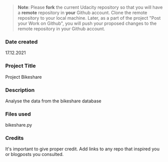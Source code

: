 >**Note**: Please **fork** the current Udacity repository so that you will have a **remote** repository in **your** Github account. Clone the remote repository to your local machine. Later, as a part of the project "Post your Work on Github", you will push your proposed changes to the remote repository in your Github account.

### Date created
17.12.2021

### Project Title
Project Bikeshare

### Description
Analyse the data from the bikeshare database 

### Files used
bikeshare.py

### Credits
It's important to give proper credit. Add links to any repo that inspired you or blogposts you consulted.

